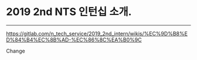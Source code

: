 # 2019 2nd NTS 인턴십 소개.

-----

https://gitlab.com/n_tech_service/2019_2nd_intern/wikis/%EC%9D%B8%ED%84%B4%EC%8B%AD-%EC%86%8C%EA%B0%9C

Change